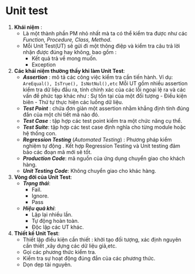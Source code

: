 # Unit test
1. **Khái niệm** :
	- Là một thành phần PM nhỏ nhất mà ta có thể kiểm tra được như các *Function, Procedure, Class, Method*.
	- Mỗi Unit Test(UT) sẽ gửi đi một thông điệp và kiểm tra câu trả lời nhận được đúng hay không, bao gồm :
		- Kết quả trả về mong muốn.
		- Exception
2. **Các khái niệm thường thấy khi làm Unit Test**:
	- ***Assertion*** : mô tả các công việc kiểm tra cần tiến hành. Ví dụ: ```AreEqual(), IsTrue(), IsNotNul(),etc``` Mỗi UT gồm nhiều assertion kiểm tra dữ liệu đầu ra, tính chính xác của các lỗi ngoại lệ ra và các vấn đề phức tạp khác như : Sự tồn tại của một đối tượng - Điều kiện biên - Thứ tự thực hiện các luồng dữ liệu.
	- ***Test Point*** : chứa đơn giản một assertion nhằm khẳng định tính đúng đắn của một chi tiết mã nào đó. 
	- ***Test Case*** : tập hợp các test point kiểm tra một chức năng cụ thể.
	- ***Test Suite***: tập hợp các test case định nghĩa cho từng module hoặc hệ thống con.
	- ***Regression Testing*** (*Automated Testing*) : Phương pháp kiểm nghiệm tự động . Kết hợp Regression Testing và Unit testing đảm bảo các đoạn mã mới sẽ tốt.
	- ***Production Code***: mã nguồn của ứng dụng chuyển giao cho khách hàng.
	- ***Unit Testing Code***: Không chuyển giao cho khác hàng.
3. **Vòng đời của Unit Test**:
	- ***Trạng thái***:
		- Fail.
		- Ignore.
		- Pass
	- ***Hiệu quả khi***:
		- Lặp lại nhiều lần.
		- Tự động hoàn toàn.
		- Độc lập các UT khác.
4. **Thiết kế Unit Test**:
	- Thiết lập điều kiện cần thiết : khởi tạo đối tượng, xác định nguyên cần thiết ,xây dựng các dữ liệu giả,etc.
	- Gọi các phương thức kiểm tra.
	- Kiểm tra sự hoạt động đúng đắn của các phương thức.
	- Dọn dẹp tài nguyên.
	
<!--stackedit_data:
eyJoaXN0b3J5IjpbLTEwODA2NjU5NTJdfQ==
-->
